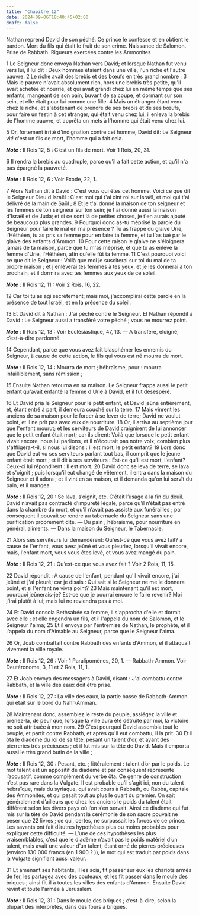 ```yaml
---
title: "Chapitre 12"
date: 2024-09-06T18:40:45+02:00
draft: false
---
```



Nathan reprend David de son péché.
Ce prince le confesse et en obtient le pardon.
Mort du fils qui était le fruit de son crime.
Naissance de Salomon.
Prise de Rabbath.
Rigueurs exercées contre les Ammonites


1 Le Seigneur donc envoya Nathan vers David; et lorsque Nathan fut venu vers lui, il lui dit : Deux hommes étaient dans une ville, l'un riche et l'autre pauvre. 2 Le riche avait des brebis et des bœufs en très grand nombre ; 3 Mais le pauvre n'avait absolument rien, hors une brebis très petite, qu'il avait achetée et nourrie, et qui avait grandi chez lui en même temps que ses enfants, mangeant de son pain, buvant de sa coupe, et dormant sur son sein, et elle était pour lui comme une fille. 4 Mais un étranger étant venu chez le riche, et s'abstenant de prendre de ses brebis et de ses bœufs, pour faire un festin à cet étranger, qui était venu chez lui, il enleva la brebis de l'homme pauvre, et apprêta un mets à l'homme qui était venu chez lui.


5 Or, fortement irrité d'indignation contre cet homme, David dit: Le Seigneur vit! c'est un fils de mort, l'homme qui a fait cela.

***Note*** :  II Rois 12, 5 : C’est un fils de mort. Voir 1 Rois, 20, 31.

6 Il rendra la brebis au quadruple, parce qu'il a fait cette action, et qu'il n'a pas épargné la pauvreté.

***Note*** :  II Rois 12, 6 : Voir Exode, 22, 1.

7 Alors Nathan dit à David : C'est vous qui êtes cet homme. Voici ce que dit le Seigneur Dieu d'Israël : C'est moi qui t'ai oint roi sur Israël, et moi qui t'ai délivré de la main de Saül ; 8 Et je t'ai donné la maison de ton seigneur et les femmes de ton seigneur sur ton sein; je t'ai donné aussi la maison d'Israël et de Juda; et si ce sont là de petites choses, je t'en aurais ajouté de beaucoup plus grandes. 9 Pourquoi donc as-tu méprisé la parole du Seigneur pour faire le mal en ma présence ? Tu as frappé du glaive Urie, l'Héthéen, tu as pris sa femme pour en faire ta femme, et tu l'as tué par le glaive des enfants d'Ammon. 10 Pour cette raison le glaive ne s'éloignera jamais de ta maison, parce que tu m'as méprisé, et que tu as enlevé la femme d'Urie, l'Héthéen, afin qu'elle fût ta femme. 11 C'est pourquoi voici ce que dit le Seigneur : Voilà que moi je susciterai sur toi du mal de ta propre maison ; et j'enlèverai tes femmes à tes yeux, et je les donnerai à ton prochain, et il dormira avec tes femmes aux
yeux de ce soleil.

***Note*** :  II Rois 12, 11 : Voir 2 Rois, 16, 22.

12 Car toi tu as agi secrètement; mais moi, j'accomplirai cette parole en la présence de tout Israël, et en la présence du soleil.


13 Et David dit à Nathan : J'ai péché contre le Seigneur. Et Nathan répondit à David : Le Seigneur aussi a transféré votre péché ; vous ne mourrez point.

***Note*** :  II Rois 12, 13 : Voir Ecclésiastique, 47, 13. ― A transféré, éloigné, c’est-à-dire pardonné.

14 Cependant, parce que vous avez fait blasphémer les ennemis du Seigneur, à cause de cette action, le fils qui vous est né mourra de mort.

***Note*** :  II Rois 12, 14 : Mourra de mort ; hébraïsme, pour : mourra infailliblement, sans rémission ;

15 Ensuite Nathan retourna en sa maison. Le Seigneur frappa aussi le petit enfant qu'avait enfanté la femme d'Urie à David, et il fut désespéré.


16 Et David pria le Seigneur pour le petit enfant, et David jeûna entièrement, et, étant entré à part, il demeura couché sur la terre. 17 Mais vinrent les anciens de sa maison pour le forcer à se lever de terre; David ne voulut point, et il ne prit pas avec eux de nourriture. 18 Or, il arriva au septième jour que l'enfant mourut; et les serviteurs de David craignirent de lui annoncer que le petit enfant était mort; car ils dirent: Voilà que lorsque le petit enfant vivait encore, nous lui parlions, et il n'écoutait pas notre voix; combien plus s'affligera-t-il, si nous lui disons : Il est mort, le petit enfant? 19 Lors donc que David eut vu ses serviteurs parlant tout bas, il comprit que le jeune enfant était mort ; et il dit à ses serviteurs : Est-ce qu'il est mort, l'enfant? Ceux-ci lui répondirent : Il est mort. 20 David donc se leva de terre, se lava et s'oignit ; puis lorsqu'il eut changé de vêtement, il entra dans la maison du Seigneur et il adora ; et il vint en sa maison, et il demanda qu'on lui servît du
pain, et il mangea.

***Note*** :  II Rois 12, 20 : Se lava, s’oignit, etc. C’était l’usage à la fin du deuil. David n’avait pas contracté d’impureté légale, parce qu’il n’était pas entré dans la chambre du mort, et qu’il n’avait pas assisté aux funérailles ; par conséquent il pouvait se rendre au tabernacle du Seigneur sans une purification proprement dite. ― Du pain ; hébraïsme, pour nourriture en général, aliments. ― Dans la maison du Seigneur, le Tabernacle.

21 Alors ses serviteurs lui demandèrent: Qu'est-ce que vous avez fait? à cause de l'enfant, vous avez jeûné et vous pleuriez, lorsqu'il vivait encore, mais, l'enfant mort, vous vous êtes levé, et vous avez mangé du pain.

***Note*** :  II Rois 12, 21 : Qu’est-ce que vous avez fait ? Voir 2 Rois, 11, 15.

22 David répondit : A cause de l'enfant, pendant qu'il vivait encore, j'ai jeûné et j'ai pleuré; car je disais : Qui sait si le Seigneur ne me le donnera point, et si l'enfant ne vivra point? 23 Mais maintenant qu'il est mort, pourquoi jeûnerais-je? Est-ce que je pourrai encore le faire revenir? Moi j'irai plutôt à lui; mais lui ne reviendra pas à moi.


24 Et David consola Bethsabée sa femme, il s'approcha d'elle et dormit avec elle ; et elle engendra un fils, et il l'appela du nom de Salomon, et le Seigneur l'aima; 25 Et il envoya par l'entremise de Nathan, le prophète, et il l'appela du nom d'Aimable au Seigneur, parce que le Seigneur l'aima.


26 Or, Joab combattait contre Rabbath des enfants d'Ammon, et il attaquait vivement la ville royale.

***Note*** :  II Rois 12, 26 : Voir 1 Paralipomènes, 20, 1. ― Rabbath-Ammon. Voir Deutéronome, 3, 11 et 2 Rois, 11, 1.

27 Et Joab envoya des messagers à David, disant : J'ai combattu contre Rabbath, et la ville des eaux doit être prise.

***Note*** :  II Rois 12, 27 : La ville des eaux, la partie basse de Rabbath-Ammon qui était sur le bord du Nahr-Amman.

28 Maintenant donc, assemblez le reste du peuple, assiégez la ville et prenez-la, de peur que, lorsque la ville aura été détruite par moi, la victoire ne soit attribuée à mon nom. 29 C'est pourquoi David assembla tout le peuple, et partit contre Rabbath, et après qu'il eut combattu, il la prit. 30 Et il ôta le diadème du roi de sa tête, pesant un talent d'or, et ayant des pierreries très précieuses ; et il fut mis sur la tête de David. Mais il emporta aussi le très grand butin de la ville ;

***Note*** :  II Rois 12, 30 : Pesant, etc. ; littéralement : talent d’or par le poids. Le mot talent est un appositif de diadème et par conséquent représente l’accusatif, comme complément du verbe ôta. Ce genre de construction n’est pas rare dans la Vulgate. Il est probable qu’il s’agit ici, non du talent hébraïque, mais du syriaque, qui avait cours à Rabbath, ou Rabba, capitale des Ammonites, et qui pesait tout au plus le quart du premier. On sait généralement d’ailleurs que chez les anciens le poids du talent était différent selon les divers pays où l’on s’en servait. Ainsi ce diadème qui fut mis sur la tête de David pendant la cérémonie de son sacre pouvait ne peser que 22 livres ; ce qui, certes, ne surpassait les forces de ce prince. Les savants ont fait d’autres hypothèses plus ou moins probables pour expliquer cette difficulté. ― L’une de ces hypothèses les plus vraisemblables, c’est que le diadème n’avait pas le poids matériel d’un talent, mais avait une valeur d’un talent, étant orné de pierres précieuses
(environ 130 000 francs (en 1 900 ? )), le mot qui est traduit par poids dans la Vulgate signifiant aussi valeur.

31 Et amenant ses habitants, il les scia, fit passer sur eux les chariots armés de fer, les partagea avec des couteaux, et les fit passer dans le moule des briques ; ainsi fit-il à toutes les villes des enfants d'Ammon. Ensuite David revint et toute l'armée à Jérusalem.

***Note*** :  II Rois 12, 31 : Dans le moule des briques ; c’est-à-dire, selon la plupart des interprètes, dans des fours à briques.

